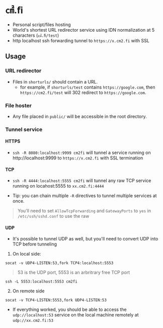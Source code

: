 # ㎠.ﬁ
- Personal script/files hosting
- World's shortest URL redirector service using IDN normalization at
  5 characters (`㎠.ﬁ/test`)
- http localhost ssh forwarding tunnel to `https://x.cm2.fi` with SSL

## Usage
### URL redirector
- Files in `shorturls/` should contain a URL.
  - for example, if `shorturls/test` contains `https://google.com`, then
    `https://cm2.fi/test` will 302 redirect to `https://google.com`.

### File hoster
- Any file placed in `public/` will be accessible in the root directory.

### Tunnel service
#### HTTPS
- `ssh -R 8080:localhost:9999 cm2fi` will tunnel a service running on
  http://localhost:9999 to `https://x.cm2.fi` with SSL termination

#### TCP
- `ssh -R 4444:localhost:5555 cm2fi` will tunnel any raw TCP service running on
  locahost:5555 to `xx.cm2.fi:4444`

- Tip: you can chain multiple `-R` directives to tunnel multiple services at
  once.
> You'll need to set `AllowTcpForwarding` and `GatewayPorts` to `yes` in
> `/etc/ssh/sshd.conf` to use the raw 

#### UDP
- It's possible to tunnel UDP as well, but you'll need to convert UDP into TCP
  before tunneling

1. On local side:
```
socat -v UDP4-LISTEN:53,fork TCP4:localhost:5553
```
> 53 is the UDP port, 5553 is an arbritrary free TCP port


```
ssh -L 5553:localhost:5553 cm2fi
```
2. On remote side

```
socat -v TCP4-LISTEN:5553,fork UDP4-LISTEN:53
```

- If everything worked, you should be able to access the `udp://localhost:53` service on the
  local machine remotely at `udp://xx.cm2.fi:53`



